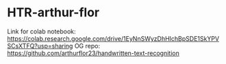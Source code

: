 # HTR-arthur-flor

Link for colab notebook: https://colab.research.google.com/drive/1EyNnSWyzDhHIchBpSDE1SkYPVSCsXTFQ?usp=sharing
OG repo: https://github.com/arthurflor23/handwritten-text-recognition
